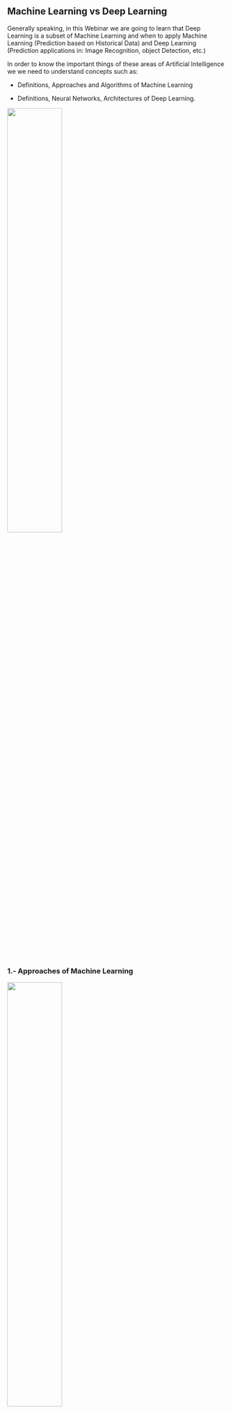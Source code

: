 ## Machine Learning vs Deep Learning

Generally speaking, in this Webinar we are going to learn that Deep Learning is a subset of Machine Learning and when to apply Machine Learning (Prediction based on Historical Data) and Deep Learning (Prediction applications in: Image Recognition, object Detection, etc.)

In order to know the important things of these areas of Artificial Intelligence we we need to understand concepts
such as:

* Definitions, Approaches and Algorithms of Machine Learning

* Definitions, Neural Networks, Architectures of Deep Learning.

<img src="img/diagram.png" width=50%>

### 1.- Approaches of Machine Learning

<img src="img/approaches.png" width=50%>

### [2.- Linear Regression](https://en.wikipedia.org/wiki/Linear_regression)

See [Predicting House's price using Linear Regression](https://github.com/Marvinsky/machine_learning_vs_deep_learning/blob/master/Predicting%20House's%20price%20using%20Linear%20Regression.ipynb)

<img src="img/linear_regression.png" width=50%>

### 3.- Classification

<img src="img/classification.png" width=50%>

#### [3.1.- Support Vector Machine](https://towardsdatascience.com/support-vector-machine-introduction-to-machine-learning-algorithms-934a444fca47)

<img src="img/support_vector_machine.png" width=30%>

##### Clustering Distance

<img src="img/clustering_distance.png" width=40%>

#### [3.2.- K-Nearest Neighbors (KNN)](https://www.analyticsvidhya.com/blog/2018/03/introduction-k-neighbours-algorithm-clustering/)

>Pseudo Code:
```
for every point in our dataset:
    calculate the distance between the current point and input_vector
    sort the distances in increasing order
    take k items with lowest disances to input_vector
    find the majority class among these items
    return the majority class label from the k closest neighbors
```

### [4.- Clustering](https://en.wikipedia.org/wiki/K-means_clustering)

#### 4.1.- K-means

##### Optimization Function

<img src="img/objective_function_kmeans.png" width=40%>

##### Lossy Data Compression

<img src="img/clustering.png" width=60%>


### [5.- Recommendation Systems](https://en.wikipedia.org/wiki/Recommender_system)

#### 5.1.- Matrix Factorization

<img src="img/matrix_factorization.png" width=30%>

#### 5.3.- Singular Value Decomposition

<img src="img/singular_value_decomposition.png" width=40%>

### [6.- Deep Reinforcement Learning Systems](https://deepmind.com/research/dqn/)

#### 6.1.- Atari Game

See [Pong AI with Policy Gradients](https://www.youtube.com/watch?time_continue=53&v=YOW8m2YGtRg)

#### 6.2.- DeepMind - AlphaGo vs Lee Sedol

<img src="img/alphago.jpg" width=40%> <img src="img/alphago.jpeg" width=40% height=40%>

### 7.- Deep Learning

#### 7.1.- What is it used for?

Pretty much, everywhere. Recent applications include things such as beating humans in games such as Go, or even jeopardy, detecting spam in emails, forecasting stock prices, recognizing images in a picture, and even diagnosing illnesses with more precision than doctors. One of the most celebrated applications in deep learning is self-driving cars. 

What is the heart of deep learning? The wonderful object called Neural Networks. Neural Networks mimic the process of how the brain operates, with neurons that fire bits of information. 

#### 7.2.- Neural Network

<img src="img/deep-neural-networks.png" width=40%>  

#### 7.2.- Perceptron

<img src="img/neurons.png" width=80%>  

#### 7.3.- Architectures

<img src="img/architectures.jpg" width=90%>

#### 7.3.- More Applications

* Train AI to talk [WaveNet](https://deepmind.com/blog/wavenet-generative-model-raw-audio/)

* CNN for [text classification](http://www.wildml.com/2015/12/implementing-a-cnn-for-text-classification-in-tensorflow/)

* Pictionary with CNN: [QuickDraw](https://quickdraw.withgoogle.com/#)

* Intelligent Flying Machines [IFM](https://www.youtube.com/watch?v=AMDiR61f86Y)

* Natural Neural Network to change your look: [FaceApp](https://www.digitaltrends.com/photography/faceapp-neural-net-image-editing/)


After completing the theory part, we are going to show two real-world problems from Machine Learning and Deep Learning.

Hope you enjoy this Webinar!

Thanks.